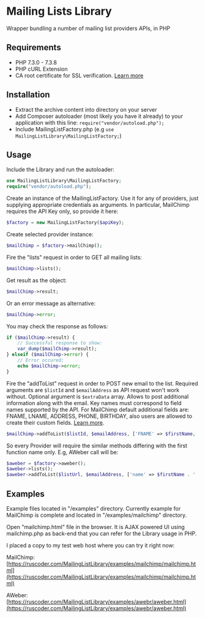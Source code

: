 # Mailing Lists Library

Wrapper bundling a number of mailing list providers APIs, in PHP

## Requirements

* PHP 7.3.0 - 7.3.8
* PHP cURL Extension
* CA root certificate for SSL verification. [Learn more](http://snippets.webaware.com.au/howto/stop-turning-off-curlopt_ssl_verifypeer-and-fix-your-php-config/)

## Installation

* Extract the archive content into directory on your server
* Add Composer autoloader (most likely you have it already) to your application with this line: ```require("vendor/autoload.php");```
* Include MailingListFactory.php (e.g ```use MailingListLibrary\MailingListFactory;```)

## Usage

Include the Library and run the autoloader:
```php
use MailingListLibrary\MailingListFactory;
require("vendor/autoload.php");
```
Create an instance of the MailingListFactory.
Use it for any of providers, just supplying appropriate credentials as arguments.
In particular, MailChimp requires the API Key only, so provide it here:  
```php 
$factory = new MailingListFactory($apiKey);
```
Create selected provider instance:
```php
$mailChimp = $factory->mailChimp();
``` 
Fire the "lists" request in order to GET all mailing lists:
```php
$mailChimp->lists();
```
Get result as the object:
```php
$mailChimp->result;
```
Or an error message as alternative:
```php
$mailChimp->error;
```
You may check the response as follows:
```php
if ($mailChimp->result) {
    // Successful response to show:
    var_dump($mailChimp->result);
} elseif ($mailChimp->error) {
    // Error occured:
    echo $mailChimp->error;
}
```
Fire the "addToList" request in order to POST new email to the list.
Required arguments are ``$listId`` and ``$emailAddress`` as API request won't work without.
Optional argument is ``$extraData`` array. Allows to post additional information along with the email.
Key names must correspond to field names supported by the API. 
For MailChimp default additional fields are: FNAME, LNAME, ADDRESS, PHONE, BIRTHDAY, also users
are allowed to create their custom fields. [Learn more](https://mailchimp.com/help/set-default-merge-values/).
```php
$mailChimp->addToList($listId, $emailAddress, ['FNAME' => $firstName, 'LNAME' => $lastName]);
```
So every Provider will require the similar methods differing with the first 
function name only. E.g, AWeber call will be:
```php
$aweber = $factory->aweber();
$aweber->lists();
$aweber->addToList($listUrl, $emailAddress, ['name' => $firstName . ' ' . $lastName]);
```

## Examples

Example files located in "/examples" directory. Currently example for MailChimp is complete
and located in "/examples/mailchimp" directory.

Open "mailchimp.html" file in the browser. It is AJAX powered UI using mailchimp.php as back-end 
that you can refer for the Library usage in PHP.

I placed a copy to my test web host where you can try it right now:

MailChimp: [https://ruscoder.com/MailingListLibrary/examples/mailchimp/mailchimp.html](https://ruscoder.com/MailingListLibrary/examples/mailchimp/mailchimp.html)

AWeber: [https://ruscoder.com/MailingListLibrary/examples/awebr/aweber.html](https://ruscoder.com/MailingListLibrary/examples/awebr/aweber.html)